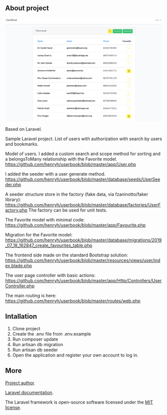 ## About project

![Image alt](https://github.com/henryh/userbook/raw/master/screen.png)

Based on Laravel.

Sample Laravel project. List of users with authorization with search by users and bookmarks.

Model of users. I added a custom search and scope method for sorting and a belongsToMany relationship with the Favorite model.
https://github.com/henryh/userbook/blob/master/app/User.php

I added the seeder with a user generate method.
https://github.com/henryh/userbook/blob/master/database/seeds/UserSeeder.php

A seeder structure store in the factory (fake data, via fzaninotto/faker library):
https://github.com/henryh/userbook/blob/master/database/factories/UserFactory.php
The factory can be used for unit tests.

The Favorite model with minimal code:
https://github.com/henryh/userbook/blob/master/app/Favourite.php

Migration for the Favorite model:
https://github.com/henryh/userbook/blob/master/database/migrations/2019_07_18_162847_create_favourites_table.php

The frontend side made on the standard Bootstrap solution:
https://github.com/henryh/userbook/blob/master/resources/views/user/index.blade.php

The user page controller with basic actions:
https://github.com/henryh/userbook/blob/master/app/Http/Controllers/UserController.php

The main routing is here:
https://github.com/henryh/userbook/blob/master/routes/web.php

## Intallation
1. Clone project
2. Create the .env file from .env.example
3. Run composer update
4. Run artisan db migration
5. Run artisan db seeder
6. Open the application and register your own account to log in.

## More

[Project author](https://github.com/henryh).

[Laravel documentation](https://laravel.com/docs/contributions).

The Laravel framework is open-source software licensed under the [MIT license](https://opensource.org/licenses/MIT).
